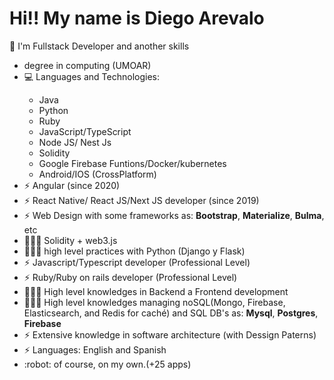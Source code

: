 
<h1>Hi!! My name is Diego Arevalo</h1>
<p>💬 I'm Fullstack Developer and another skills</p>
<ul>
  <li> degree in computing (UMOAR)</li>
  <li>💻 Languages and Technologies:</li>
      <ul>
        <li>Java</li>
        <li>Python</li>
        <li>Ruby</li>
        <li>JavaScript/TypeScript</li>
        <li>Node JS/ Nest Js</li>
        <li>Solidity</li>
        <li>Google Firebase Funtions/Docker/kubernetes</li>
        <li>Android/IOS (CrossPlatform)</li>
      </ul>
  <li>⚡ Angular (since 2020)</li>
  <li>⚡ React Native/ React JS/Next JS developer (since 2019)</li>
  <li>⚡ Web Design with some frameworks as: <b>Bootstrap</b>, <b>Materialize</b>, <b>Bulma</b>, etc</li>
  <li>👨🏽‍💻 Solidity + web3.js </li>
  <li>👨🏽‍💻  high level practices with Python (Django y Flask)</li>
  <li>⚡  Javascript/Typescript developer (Professional Level)</li>
  <li>⚡  Ruby/Ruby on rails developer (Professional Level)</li>
  <li>👨🏽‍💻  High level knowledges in Backend a Frontend development</li>
  <li>👨🏽‍💻  High level knowledges managing noSQL(Mongo, Firebase, Elasticsearch, and Redis for caché) and SQL DB's as: <b>Mysql</b>, <b>Postgres</b>, <b>Firebase</b></li>
  <li>⚡ Extensive knowledge in software architecture (with Dessign Paterns)</li>
  <li>⚡ Languages: English and Spanish </li>
  <li>:robot: of course, on my own.(+25 apps)</li>
</ul>

